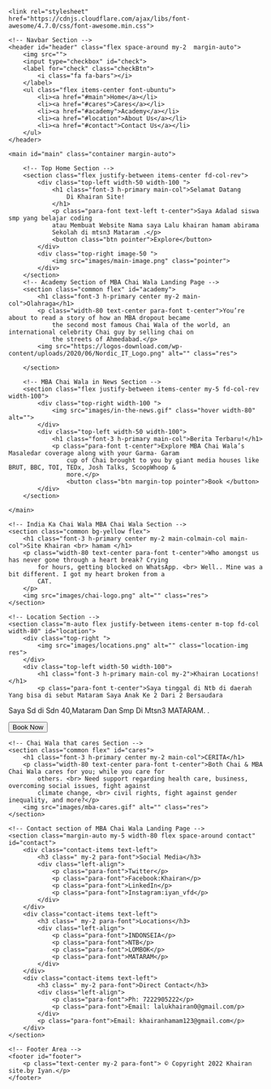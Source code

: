 
<html lang="en">

<head>
    <meta charset="UTF-8">
    <meta http-equiv="X-UA-Compatible" content="IE=edge">
    <meta name="viewport" content="width=device-width, initial-scale=1.0">
    <title>Khairan.site.com</title>
    <link rel="stylesheet" href="style.css">
    <link rel="stylesheet" media="screen and (max-width: 724px)" href="responsive.css">

    <link rel="stylesheet" href="https://cdnjs.cloudflare.com/ajax/libs/font-awesome/4.7.0/css/font-awesome.min.css">
</head>

<body>

    <!-- Navbar Section -->
    <header id="header" class="flex space-around my-2  margin-auto">
        <img src="">
        <input type="checkbox" id="check">
        <label for="check" class="checkBtn">
            <i class="fa fa-bars"></i>
        </label>
        <ul class="flex items-center font-ubuntu">
            <li><a href="#main">Home</a></li>
            <li><a href="#cares">Cares</a></li>
            <li><a href="#academy">Academy</a></li>
            <li><a href="#location">About Us</a></li>
            <li><a href="#contact">Contact Us</a></li>
        </ul>
    </header>

    <main id="main" class="container margin-auto">

        <!-- Top Home Section -->
        <section class="flex justify-between items-center fd-col-rev">
            <div class="top-left width-50 width-100 ">
                <h1 class="font-3 h-primary main-col">Selamat Datang 
                    Di Khairan Site!
                </h1>
                <p class="para-font text-left t-center">Saya Adalad siswa smp yang belajar coding
                atau Membuat Website Nama saya Lalu khairan hamam abirama
                Sekolah di mtsn3 Mataram .</p>
                <button class="btn pointer">Explore</button>
            </div>
            <div class="top-right image-50 ">
                <img src="images/main-image.png" class="pointer">
            </div>
        </section>
        <!-- Academy Section of MBA Chai Wala Landing Page -->
        <section class="common flex" id="academy">
            <h1 class="font-3 h-primary center my-2 main-col">Olahraga</h1>
            <p class="width-80 text-center para-font t-center">You’re about to read a story of how an MBA dropout became
                the second most famous Chai Wala of the world, an international celebrity Chai guy by selling chai on
                the streets of Ahmedabad.</p>
            <img src="https://logos-download.com/wp-content/uploads/2020/06/Nordic_IT_Logo.png" alt="" class="res">

        </section>

        <!-- MBA Chai Wala in News Section -->
        <section class="flex justify-between items-center my-5 fd-col-rev width-100">
            <div class="top-right width-100 ">
                <img src="images/in-the-news.gif" class="hover width-80" alt="">
            </div>
            <div class="top-left width-50 width-100">
                <h1 class="font-3 h-primary main-col">Berita Terbaru!</h1>
                <p class="para-font t-center">Explore MBA Chai Wala’s Masaledar coverage along with your Garma- Garam
                    cup of Chai brought to you by giant media houses like BRUT, BBC, TOI, TEDx, Josh Talks, ScoopWhoop &
                    more.</p>
                    <button class="btn margin-top pointer">Book </button>
            </div>
        </section>

    </main>

    <!-- India Ka Chai Wala MBA Chai Wala Section -->
    <section class="common bg-yellow flex">
        <h1 class="font-3 h-primary center my-2 main-colmain-col main-col">Site Khairan <br> hamam </h1>
        <p class="width-80 text-center para-font t-center">Who amongst us has never gone through a heart break? Crying
            for hours, getting blocked on WhatsApp. <br> Well.. Mine was a bit different. I got my heart broken from a
            CAT.
        </p>
        <img src="images/chai-logo.png" alt="" class="res">
    </section>

    <!-- Location Section -->
    <section class="m-auto flex justify-between items-center m-top fd-col width-80" id="location">
        <div class="top-right ">
            <img src="images/locations.png" alt="" class="location-img res">
        </div>
        <div class="top-left width-50 width-100">
            <h1 class="font-3 h-primary main-col my-2">Khairan Locations!</h1>
            <p class="para-font t-center">Saya tinggal di Ntb di daerah Yang bisa di sebut Mataram Saya Anak Ke 2 Dari 2 Bersaudara
   Saya Sd di Sdn 40,Mataram Dan Smp Di Mtsn3 MATARAM.             .</p>
        </div>
    </section>
    <button class="btn text-center pointer">Book Now</button>

    <!-- Chai Wala that cares Section -->
    <section class="common flex" id="cares">
        <h1 class="font-3 h-primary center my-2 main-col">CERITA</h1>
        <p class="width-80 text-center para-font t-center">Both Chai & MBA Chai Wala cares for you; while you care for
            others. <br> Need support regarding health care, business, overcoming social issues, fight against
            climate change, <br> civil rights, fight against gender inequality, and more?</p>
        <img src="images/mba-cares.gif" alt="" class="res">
    </section>

    <!-- Contact section of MBA Chai Wala Landing Page -->
    <section class="margin-auto my-5 width-80 flex space-around contact" id="contact">
        <div class="contact-items text-left">
            <h3 class=" my-2 para-font">Social Media</h3>
            <div class="left-align">
                <p class="para-font">Twitter</p>
                <p class="para-font">Facebook:Khairan</p>
                <p class="para-font">LinkedIn</p>
                <p class="para-font">Instagram:iyan_vfd</p>
            </div>
        </div>
        <div class="contact-items text-left">
            <h3 class=" my-2 para-font">Locations</h3>
            <div class="left-align">
                <p class="para-font">INDONSEIA</p>
                <p class="para-font">NTB</p>
                <p class="para-font">LOMBOK</p>
                <p class="para-font">MATARAM</p>
            </div>
        </div>
        <div class="contact-items text-left">
            <h3 class=" my-2 para-font">Direct Contact</h3>
            <div class="left-align">
                <p class="para-font">Ph: 7222905222</p>
                <p class="para-font">Email: lalukhairan0@gmail.com/p>
            </div>
            <p class="para-font">Email: khairanhamam123@gmail.com</p>
        </div>
    </section>

    <!-- Footer Area -->
    <footer id="footer">
        <p class="text-center my-2 para-font"> © Copyright 2022 Khairan site.by Iyan.</p>
    </footer>
</body>
</html>
